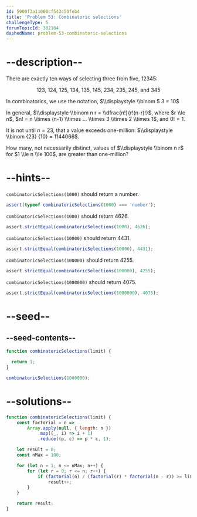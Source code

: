 ```yaml
---
id: 5900f3a11000cf542c50feb4
title: 'Problem 53: Combinatoric selections'
challengeType: 5
forumTopicId: 302164
dashedName: problem-53-combinatoric-selections
---
```


# --description--

There are exactly ten ways of selecting three from five, 12345:

<div style='text-align: center;'>123, 124, 125, 134, 135, 145, 234, 235, 245, and 345</div>

In combinatorics, we use the notation, $\\displaystyle \\binom 5 3 = 10$

In general, $\\displaystyle \\binom n r = \\dfrac{n!}{r!(n-r)!}$, where $r \\le n$, $n! = n \\times (n-1) \\times ... \\times 3 \\times 2 \\times 1$, and $0! = 1$.

It is not until $n = 23$, that a value exceeds one-million: $\\displaystyle \\binom {23} {10} = 1144066$.

How many, not necessarily distinct, values of $\\displaystyle \\binom n r$ for $1 \\le n \\le 100$, are greater than one-million?

# --hints--

`combinatoricSelections(1000)` should return a number.

```js
assert(typeof combinatoricSelections(1000) === 'number');
```

`combinatoricSelections(1000)` should return 4626.

```js
assert.strictEqual(combinatoricSelections(1000), 4626);
```

`combinatoricSelections(10000)` should return 4431.

```js
assert.strictEqual(combinatoricSelections(10000), 4431);
```

`combinatoricSelections(100000)` should return 4255.

```js
assert.strictEqual(combinatoricSelections(100000), 4255);
```

`combinatoricSelections(1000000)` should return 4075.

```js
assert.strictEqual(combinatoricSelections(1000000), 4075);
```

# --seed--

## --seed-contents--

```js
function combinatoricSelections(limit) {

  return 1;
}

combinatoricSelections(1000000);
```

# --solutions--

```js
function combinatoricSelections(limit) {
    const factorial = n =>
        Array.apply(null, { length: n })
            .map((_, i) => i + 1)
            .reduce((p, c) => p * c, 1);

    let result = 0;
    const nMax = 100;

    for (let n = 1; n <= nMax; n++) {
        for (let r = 0; r <= n; r++) {
            if (factorial(n) / (factorial(r) * factorial(n - r)) >= limit)
                result++;
        }
    }

    return result;
}
```
